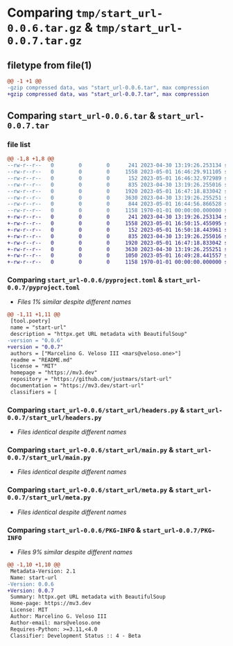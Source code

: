 # Comparing `tmp/start_url-0.0.6.tar.gz` & `tmp/start_url-0.0.7.tar.gz`

## filetype from file(1)

```diff
@@ -1 +1 @@
-gzip compressed data, was "start_url-0.0.6.tar", max compression
+gzip compressed data, was "start_url-0.0.7.tar", max compression
```

## Comparing `start_url-0.0.6.tar` & `start_url-0.0.7.tar`

### file list

```diff
@@ -1,8 +1,8 @@
--rw-r--r--   0        0        0      241 2023-04-30 13:19:26.253134 start_url-0.0.6/README.md
--rw-r--r--   0        0        0     1558 2023-05-01 16:46:29.911105 start_url-0.0.6/pyproject.toml
--rw-r--r--   0        0        0      152 2023-05-01 16:46:32.972989 start_url-0.0.6/start_url/__init__.py
--rw-r--r--   0        0        0      835 2023-04-30 13:19:26.255016 start_url-0.0.6/start_url/headers.py
--rw-r--r--   0        0        0     1920 2023-05-01 16:47:18.833042 start_url-0.0.6/start_url/main.py
--rw-r--r--   0        0        0     3630 2023-04-30 13:19:26.255251 start_url-0.0.6/start_url/meta.py
--rw-r--r--   0        0        0      844 2023-05-01 16:44:56.866528 start_url-0.0.6/start_url/url.py
--rw-r--r--   0        0        0     1158 1970-01-01 00:00:00.000000 start_url-0.0.6/PKG-INFO
+-rw-r--r--   0        0        0      241 2023-04-30 13:19:26.253134 start_url-0.0.7/README.md
+-rw-r--r--   0        0        0     1558 2023-05-01 16:50:15.455095 start_url-0.0.7/pyproject.toml
+-rw-r--r--   0        0        0      152 2023-05-01 16:50:18.443961 start_url-0.0.7/start_url/__init__.py
+-rw-r--r--   0        0        0      835 2023-04-30 13:19:26.255016 start_url-0.0.7/start_url/headers.py
+-rw-r--r--   0        0        0     1920 2023-05-01 16:47:18.833042 start_url-0.0.7/start_url/main.py
+-rw-r--r--   0        0        0     3630 2023-04-30 13:19:26.255251 start_url-0.0.7/start_url/meta.py
+-rw-r--r--   0        0        0     1050 2023-05-01 16:49:28.441557 start_url-0.0.7/start_url/url.py
+-rw-r--r--   0        0        0     1158 1970-01-01 00:00:00.000000 start_url-0.0.7/PKG-INFO
```

### Comparing `start_url-0.0.6/pyproject.toml` & `start_url-0.0.7/pyproject.toml`

 * *Files 1% similar despite different names*

```diff
@@ -1,11 +1,11 @@
 [tool.poetry]
 name = "start-url"
 description = "httpx.get URL metadata with BeautifulSoup"
-version = "0.0.6"
+version = "0.0.7"
 authors = ["Marcelino G. Veloso III <mars@veloso.one>"]
 readme = "README.md"
 license = "MIT"
 homepage = "https://mv3.dev"
 repository = "https://github.com/justmars/start-url"
 documentation = "https://mv3.dev/start-url"
 classifiers = [
```

### Comparing `start_url-0.0.6/start_url/headers.py` & `start_url-0.0.7/start_url/headers.py`

 * *Files identical despite different names*

### Comparing `start_url-0.0.6/start_url/main.py` & `start_url-0.0.7/start_url/main.py`

 * *Files identical despite different names*

### Comparing `start_url-0.0.6/start_url/meta.py` & `start_url-0.0.7/start_url/meta.py`

 * *Files identical despite different names*

### Comparing `start_url-0.0.6/PKG-INFO` & `start_url-0.0.7/PKG-INFO`

 * *Files 9% similar despite different names*

```diff
@@ -1,10 +1,10 @@
 Metadata-Version: 2.1
 Name: start-url
-Version: 0.0.6
+Version: 0.0.7
 Summary: httpx.get URL metadata with BeautifulSoup
 Home-page: https://mv3.dev
 License: MIT
 Author: Marcelino G. Veloso III
 Author-email: mars@veloso.one
 Requires-Python: >=3.11,<4.0
 Classifier: Development Status :: 4 - Beta
```

